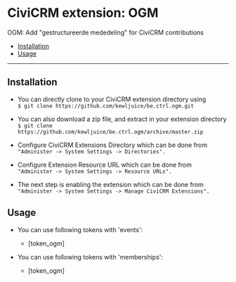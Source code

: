 # CiviCRM extension: OGM

OGM: Add "gestructureerde mededeling" for CiviCRM contributions
- [Installation](#installation)
- [Usage](#usage)

***

## Installation

- You can directly clone to your CiviCRM extension directory using<br>
```$ git clone https://github.com/kewljuice/be.ctrl.ogm.git```

- You can also download a zip file, and extract in your extension directory<br>
```$ git clone https://github.com/kewljuice/be.ctrl.ogm/archive/master.zip```

- Configure CiviCRM Extensions Directory which can be done from<br>
```"Administer -> System Settings -> Directories".```

- Configure Extension Resource URL which can be done from<br>
```"Administer -> System Settings -> Resource URLs".```

- The next step is enabling the extension which can be done from<br> 
```"Administer -> System Settings -> Manage CiviCRM Extensions".```

## Usage

- You can use following tokens with 'events':
    - [token_ogm]

- You can use following tokens with 'memberships':
    - [token_ogm]